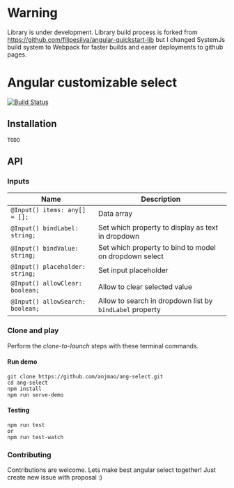 
# Warning

Library is under development. Library build process is forked from https://github.com/filipesilva/angular-quickstart-lib but I changed SystemJs build system to Webpack for faster builds and easer deployments to github pages.

# Angular customizable select
[![Build Status][travis-badge]][travis-badge-url]

[travis-badge]: https://travis-ci.org/anjmao/ang-select.svg?branch=master
[travis-badge-url]: https://travis-ci.org/anjmao/ang-select

## Installation
```
TODO
```


## API
### Inputs
| Name  | Description |
| ------------- | ------------- |
| `@Input() items: any[] = [];` | Data array  |
| `@Input() bindLabel: string;`  | Set which property to display as text in dropdown |
| `@Input() bindValue: string;`  | Set which property to bind to model on dropdown select |
| `@Input() placeholder: string;`  | Set input placeholder |
| `@Input() allowClear: boolean;`  | Allow to clear selected value |
| `@Input() allowSearch: boolean;`  | Allow to search in dropdown list by `bindLabel` property |

### Clone and play

Perform the _clone-to-launch_ steps with these terminal commands.

#### Run demo
```
git clone https://github.com/anjmao/ang-select.git
cd ang-select
npm install
npm run serve-demo
```
#### Testing
```
npm run test
or
npm run test-watch
```

### Contributing
Contributions are welcome. Lets make best angular select together! Just create new issue with proposal :)
